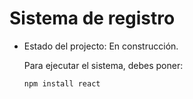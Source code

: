 <h1>Sistema de registro</h1>

- Estado del projecto: En construcción.

  Para ejecutar el sistema, debes poner:

  ```npm install react```
